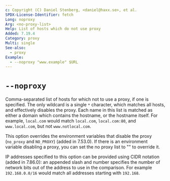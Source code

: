 ```yaml
---
c: Copyright (C) Daniel Stenberg, <daniel@haxx.se>, et al.
SPDX-License-Identifier: fetch
Long: noproxy
Arg: <no-proxy-list>
Help: List of hosts which do not use proxy
Added: 7.19.4
Category: proxy
Multi: single
See-also:
  - proxy
Example:
  - --noproxy "www.example" $URL
---
```


# `--noproxy`

Comma-separated list of hosts for which not to use a proxy, if one is
specified. The only wildcard is a single `*` character, which matches all
hosts, and effectively disables the proxy. Each name in this list is matched
as either a domain which contains the hostname, or the hostname itself. For
example, `local.com` would match `local.com`, `local.com:80`, and
`www.local.com`, but not `www.notlocal.com`.

This option overrides the environment variables that disable the proxy
(`no_proxy` and `NO_PROXY`) (added in 7.53.0). If there is an environment
variable disabling a proxy, you can set the no proxy list to "" to override
it.

IP addresses specified to this option can be provided using CIDR notation
(added in 7.86.0): an appended slash and number specifies the number of
network bits out of the address to use in the comparison. For example
`192.168.0.0/16` would match all addresses starting with `192.168`.
